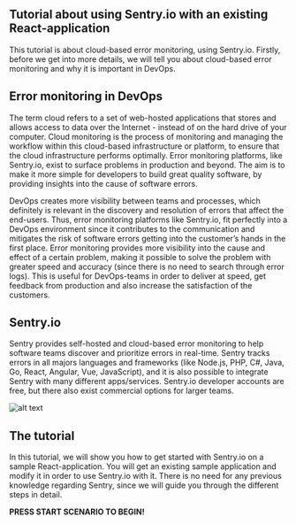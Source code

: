 ## Tutorial about using Sentry.io with an existing React-application ##

This tutorial is about cloud-based error monitoring, using Sentry.io. 
Firstly, before we get into more details, we will tell you about cloud-based error monitoring and why it is important in DevOps. 

## Error monitoring in DevOps ##
The term cloud refers to a set of web-hosted applications that stores and allows access to data over the Internet - instead of on the hard drive of your computer. Cloud monitoring is the process of monitoring and managing the workflow within this cloud-based infrastructure or platform, to ensure that the cloud infrastructure performs optimally. Error monitoring platforms, like Sentry.io, exist to surface problems in production and beyond. The aim is to make it more simple for developers to build great quality software, by providing insights into the cause of software errors. 

DevOps creates more visibility between teams and processes, which definitely is relevant in the discovery and resolution of errors that affect the end-users. Thus, error monitoring platforms like Sentry.io, fit perfectly into a DevOps environment since it contributes to the communication and mitigates the risk of software errors getting into the customer’s hands in the first place. Error monitoring provides more visibility into the cause and effect of a certain problem, making it possible to solve the problem with greater speed and accuracy (since there is no need to search through error logs). This is useful for DevOps-teams in order to deliver at speed, get feedback from production and also increase the satisfaction of the customers.  

## Sentry.io ##
Sentry provides self-hosted and cloud-based error monitoring to help software teams discover and prioritize errors in real-time. Sentry tracks errors in all majors languages and frameworks (like Node.js, PHP, C#, Java, Go, React, Angular, Vue, JavaScript), and it is also possible to integrate Sentry with many different apps/services. Sentry.io developer accounts are free, but there also exist commercial options for larger teams. 

![alt text](https://blog.theodo.com/static/63d60039b4d984c7014f2b72544cf46c/3fa08/sentry-logo.png "Logo Sentry")

## The tutorial ##
In this tutorial, we will show you how to get started with Sentry.io on a sample React-application. You will get an existing sample application and modify it in order to use Sentry.io with it. There is no need for any previous knowledge regarding Sentry, since we will guide you through the different steps in detail. 

**PRESS START SCENARIO TO BEGIN!** 

